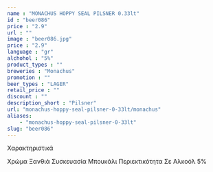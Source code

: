 ```yaml
---
name : "MONACHUS HOPPY SEAL PILSNER 0.33lt"
id : "beer086"
price : "2.9"
url : ""
image : "beer086.jpg"
price : "2.9"
language : "gr"
alchohol : "5%"
product_types : ""
breweries : "Monachus"
promotion : ""
beer_types : "LAGER"
retail_price : ""
discount : ""
description_short : "Pilsner"
url: "monachus-hoppy-seal-pilsner-0-33lt/monachus"
aliases: 
    - "monachus-hoppy-seal-pilsner-0-33lt"
slug: "beer086"
---
```


Χαρακτηριστικά

Χρώμα
Ξανθιά
Συσκευασία
Μπουκάλι
Περιεκτικότητα Σε Αλκοόλ
5%